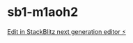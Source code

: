 # sb1-m1aoh2

[Edit in StackBlitz next generation editor ⚡️](https://stackblitz.com/~/github.com/Ritikbhardwa/sb1-m1aoh2)